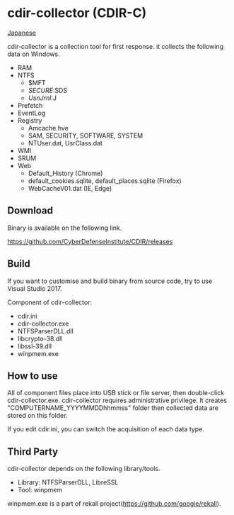 # cdir-collector (CDIR-C)

[Japanese](README.md)

cdir-collector is a collection tool for first response. it collects the following data on Windows.

* RAM
* NTFS
  * $MFT
  * $SECURE:$SDS
  * $UsnJrnl:$J
* Prefetch
* EventLog
* Registry
  * Amcache.hve
  * SAM, SECURITY, SOFTWARE, SYSTEM
  * NTUser.dat, UsrClass.dat
* WMI
* SRUM
* Web
  * Default_History (Chrome)
  * default_cookies.sqlite, default_places.sqlite (Firefox)
  * WebCacheV01.dat (IE, Edge)

## Download

Binary is available on the following link.

https://github.com/CyberDefenseInstitute/CDIR/releases

## Build

If you want to customise and build binary from source code, try to use Visual Studio 2017. 

Component of cdir-collector: 
* cdir.ini
* cdir-collector.exe
* NTFSParserDLL.dll
* libcrypto-38.dll
* libssl-39.dll
* winpmem.exe

## How to use

All of component files place into USB stick or file server, then double-click cdir-collector.exe. cdir-collector requires administrative privilege.
It creates "COMPUTERNAME_YYYYMMDDhhmmss" folder then collected data are stored on this folder. 

If you edit cdir.ini, you can switch the acquisition of each data type.

## Third Party

cdir-collector depends on the following library/tools.

* Library: NTFSParserDLL, LibreSSL
* Tool: winpmem

winpmem.exe is a part of rekall project(https://github.com/google/rekall).
